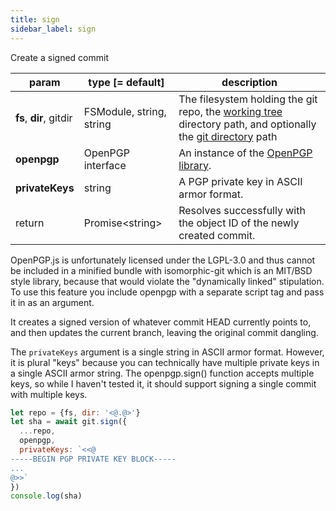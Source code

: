 ```yaml
---
title: sign
sidebar_label: sign
---
```


Create a signed commit

| param                   | type [= default]         | description                                                                                                                                         |
| ----------------------- | ------------------------ | --------------------------------------------------------------------------------------------------------------------------------------------------- |
| **fs**, **dir**, gitdir | FSModule, string, string | The filesystem holding the git repo, the [working tree](dir-vs-gitdir.md) directory path, and optionally the [git directory](dir-vs-gitdir.md) path |
| **openpgp**             | OpenPGP interface        | An instance of the [OpenPGP library](https://unpkg.com/openpgp@2.6.2).                                                                              |
| **privateKeys**         | string                   | A PGP private key in ASCII armor format.                                                                                                            |
| return                  | Promise\<string\>        | Resolves successfully with the object ID of the newly created commit.                                                                               |

<aside>
OpenPGP.js is unfortunately licensed under the LGPL-3.0 and thus cannot be included in a minified bundle with
isomorphic-git which is an MIT/BSD style library, because that would violate the "dynamically linked" stipulation.
To use this feature you include openpgp with a separate script tag and pass it in as an argument.
</aside>

It creates a signed version of whatever commit HEAD currently points to, and then updates the current branch,
leaving the original commit dangling.

The `privateKeys` argument is a single string in ASCII armor format. However, it is plural "keys" because
you can technically have multiple private keys in a single ASCII armor string. The openpgp.sign() function accepts
multiple keys, so while I haven't tested it, it should support signing a single commit with multiple keys.

```js
let repo = {fs, dir: '<@.@>'}
let sha = await git.sign({
  ...repo,
  openpgp,
  privateKeys: `<<@
-----BEGIN PGP PRIVATE KEY BLOCK-----
...
@>>`
})
console.log(sha)
```